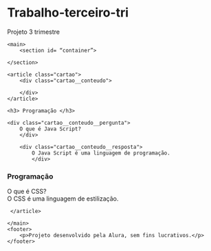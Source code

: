 # Trabalho-terceiro-tri
Projeto 3 trimestre 


<!DOCTYPE html>
<html lang="en">
<head>
    <meta charset="UTF-8">
    <meta name="viewport" content="width=device-width, initial-scale=1.0">
    <title>Document</title>
</head>
<body>
    
</body>
</html>

<html lang="pt-br">
<head>
  <meta charset="UTF-8">
    <meta name="viewport" content="width=device-width, initial-scale=1.0">
    <title>Flashcard</title>

    <main>
        <section id= “container”> 
    
    </section>

    <article class="cartao">
        <div class="cartao__conteudo">

        </div>
    </article>

    <h3> Programação </h3>

    <div class="cartao__conteudo__pergunta">
        O que é Java Script?
        </div>

        <div class="cartao__conteudo__resposta">
            O Java Script é uma linguagem de programação.
            </div>


<article class="cartao">
    <div class="cartao__conteudo">
            <h3> Programação </h3>
                  <div class="cartao__conteudo__pergunta">
                        O que é CSS?
                    </div>                        
                   <div class="cartao__conteudo__resposta">
                        O CSS é uma linguagem de estilização.
                     </div>
                    </div>
                        
     </article>

    </main>
    <footer>
        <p>Projeto desenvolvido pela Alura, sem fins lucrativos.</p>
    </footer>
